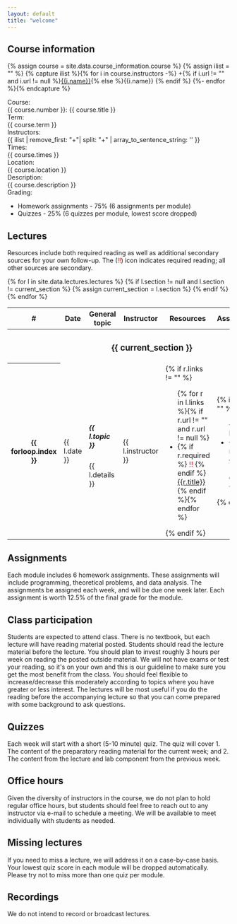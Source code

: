 ```yaml
---
layout: default
title: "welcome"
---
```


## Course information

{% assign course = site.data.course_information.course %}
{% assign ilist = "" %}
{% capture ilist %}{% for i in course.instructors -%}
  +{% if i.url != "" and i.url != null %}<a href="{{i.url}}">{{i.name}}</a>{% else %}{{i.name}}
  {% endif %} 
  {%- endfor %}{% endcapture %}



<div class="container">
  <div class="row align-items-baseline">
    <div class="col-2 text-end fs-5">Course:</div>
    <div class="col-6">{{ course.number }}: {{ course.title }}</div>
</div>
  <div class="row align-items-baseline">
    <div class="col-2 fs-5 text-end">Term:</div>
    <div class="col-6">{{ course.term }}</div>
  </div>
  <div class="row align-items-baseline">
    <div class="col-2 fs-5 text-end">Instructors:</div>
    <div class="col-6 ">{{ ilist | remove_first: "+"| split: "+" | array_to_sentence_string: '' }}</div>
  </div>  
  <div class="row align-items-baseline">
    <div class="col-2 fs-5 text-end">Times:</div>
    <div class="col-6 ">{{ course.times }}</div>
  </div>
  <div class="row align-items-baseline">
    <div class="col-2 fs-5 text-end">Location:</div>
    <div class="col-6 ">{{ course.location }}</div>
  </div>
  <div class="row align-items-baseline">
    <div class="col-2 fs-5 text-end">Description:</div>
    <div class="col-10 ">{{ course.description }}</div>
  </div>
  <div class="row align-items-baseline">
    <div class="col-2 fs-5 text-end">Grading:</div>
    <div class="col-10 ">
      <ul>
        <li>Homework assignments - 75% (6 assignments per module)</li>
        <li>Quizzes - 25% (6 quizzes per module, lowest score dropped)</li>
      </ul>
    </div>
  </div>   
</div>

## Lectures

Resources include both required reading as well as additional secondary sources for your own follow-up. The (<span style="color:red">!!</span>) icon indicates required reading; all other sources are secondary.

<table class="table">
  <thead>
    <tr>
      <th scope="col" width="2%">#</th>
      <th scope="col" width="3%">Date</th>
      <th scope="col" width="35%">General topic</th>
      <th scope="col" width="15%">Instructor</th>
      <th scope="col" width="25%">Resources</th>
      <th scope="col" width="15%">Assignments/Quizzes</th>
    </tr>
  </thead>
  <tbody>
    {% for l in site.data.lectures.lectures %}
    {% if l.section != null and l.section != current_section %}
    {% assign current_section = l.section %}
    <tr>
      <th colspan="6" class="bg-secondary"><h3 class="text-light">{{ current_section }}</h3></th>
    </tr>
    {% endif %}
    <tr>
      <th scope="row">{{ forloop.index }}</th>
      <td>{{ l.date }}</td>
      <td><h5 class="">{{ l.topic }}</h5><span class="text-secondary">{{ l.details }}</span></td>
      <td>{{ l.instructor }}</td>
      <td>
        {% if r.links != "" %}<ul class="m-0 p-0">{% for r in l.links %}{% if r.url != "" and r.url != null %}
          <li class="text-secondary">{% if r.required %} <span style="color:red">!!</span> {% endif %}<a href="{{ r.url }}">{{r.title}}</a></li>{% endif %}{% endfor %}</ul>{% endif %}
      </td>
      <td>{% if r.assignments != "" %}<ul class="m-0 p-0">{% for r in l.assignments %}
          <li class="text-secondary">{% if r.url != "" and r.url != null %}<a href="{{ r.url }}">{{r.title}}</a>{% else %}{{r.title}}{% endif %}</li>{% endfor %}</ul>{% endif %}</td>
    </tr>
    {% endfor %}
  </tbody>
</table>

## Assignments

Each module includes 6 homework assignments. These assignments will include programming, theoretical problems, and data analysis. The assignments be assigned each week, and will be due one week later. Each assignment is worth 12.5% of the final grade for the module.

<!-- Students should complete assignments individually. We want you to work together at the level of sharing ideas, concepts, or suggested functions or reading material. You should not share or seek out completed solutions to the assignments. -->

## Class participation

Students are expected to attend class. There is no textbook, but each lecture will have reading material posted. Students should read the lecture material before the lecture. You should plan to invest roughly 3 hours per week on reading the posted outside material. We will not have exams or test your reading, so it's on your own and this is our guideline to make sure you get the most benefit from the class. You should feel flexible to increase/decrease this moderately according to topics where you have greater or less interest. The lectures will be most useful if you do the reading before the accompanying lecture so that you can come prepared with some background to ask questions.

## Quizzes

Each week will start with a short (5-10 minute) quiz. The quiz will cover 1. The content of the preparatory reading material for the current week; and 2. The content from the lecture and lab component from the previous week. 

## Office hours

Given the diversity of instructors in the course, we do not plan to hold regular office hours, but students should feel free to reach out to any instructor via e-mail to schedule a meeting. We will be available to meet individually with students as needed.

## Missing lectures

If you need to miss a lecture, we will address it on a case-by-case basis. Your lowest quiz score in each module will be dropped automatically. Please try not to miss more than one quiz per module.

## Recordings

We do not intend to record or broadcast lectures.
